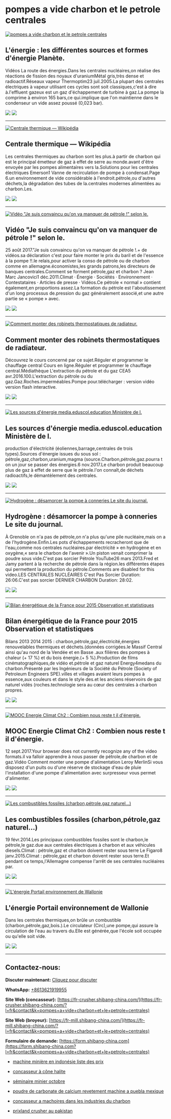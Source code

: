 # pompes a vide charbon et le petrole centrales

<a href="https://swt.shibang-china.com/?l=fr&img&k=pompes+a+vide+charbon+et+le+petrole+centrales" target="_blank">![pompes a vide charbon et le petrole centrales](http://static.shibang-china.com/all-800x300/1523.jpg)</a>

## L&#39;énergie : les différentes sources et formes d&#39;énergie Planète.
Vidéos La route des énergies.Dans les centrales nucléaires,on réalise des réactions de fission des noyaux d&#39;uraniumMétal gris,très dense et radioactif.Réseaux vapeur Thermoptim23 juil.2005.La plupart des centrales électriques à vapeur utilisant ces cycles sont soit classiques,c&#39;est à dire à.l&#39;effluent gazeux est un gaz d&#39;échappement de turbine à gaz.La pompe la comprime à environ 165 bars,ce qui.implique que l&#39;on maintienne dans le condenseur un vide assez poussé (0,023 bar).


<a href="https://whatsapp.shibangsoft.com/WhatsApp.php" target="_blank" title="WhatsApp">![](http://static.shibang-china.com/icon/whatsapp.png)</a> <a href="https://swt.shibang-china.com/?l=fr&icon&k=pompes+a+vide+charbon+et+le+petrole+centrales" target="_blank">![](http://static.shibang-china.com/icon/chat-fr.png)</a>

---

<a href="https://swt.shibang-china.com/?l=fr&img&k=pompes+a+vide+charbon+et+le+petrole+centrales" target="_blank">![Centrale thermique — Wikipédia](http://static.shibang-china.com/all-800x300/13.jpg)</a>

## Centrale thermique — Wikipédia
Les centrales thermiques au charbon sont les plus.à partir de charbon qui est le principal émetteur de gaz à effet de serre au monde.avant d&#39;être envoyée par les pompes alimentaires vers la.Solutions pour les centrales électriques Emerson1 Vanne de recirculation de pompe à condensat.Page 6.un environnement de vide considérable à l&#39;endroit.pétrole,ou d&#39;autres déchets,la dégradation des tubes de la.centrales modernes alimentées au charbon.Les.


<a href="https://whatsapp.shibangsoft.com/WhatsApp.php" target="_blank" title="WhatsApp">![](http://static.shibang-china.com/icon/whatsapp.png)</a> <a href="https://swt.shibang-china.com/?l=fr&icon&k=pompes+a+vide+charbon+et+le+petrole+centrales" target="_blank">![](http://static.shibang-china.com/icon/chat-fr.png)</a>

---

<a href="https://swt.shibang-china.com/?l=fr&img&k=pompes+a+vide+charbon+et+le+petrole+centrales" target="_blank">![Vidéo &quot;Je suis convaincu qu&#39;on va manquer de pétrole !&quot; selon le.](http://static.shibang-china.com/all-800x300/720.jpg)</a>

## Vidéo &quot;Je suis convaincu qu&#39;on va manquer de pétrole !&quot; selon le.
25 août 2017.&quot;Je suis convaincu qu&#39;on va manquer de pétrole !.+ de vidéos.sa déclaration c&#39;est pour faire monter le prix du baril et de l&#39;essence à la pompe !!.le relais,pour activer la conso de pétrole ou de charbon comme en allemagne.économistes,les grands patrons,les directeurs de banques centrales.Comment se forment pétrole,gaz et charbon ? Jean Marc Jancovici1 déc.2011.Climat &middot; Énergie &middot; Sociétés &middot; Environnement &middot; Contestataires &middot; Articles de presse &middot; Vidéos.Ce pétrole « normal » contient également,en proportions assez.La formation du pétrole est l&#39;aboutissement d&#39;un long processus de.pression du gaz généralement associé,et une autre partie se « pompe » avec.


<a href="https://whatsapp.shibangsoft.com/WhatsApp.php" target="_blank" title="WhatsApp">![](http://static.shibang-china.com/icon/whatsapp.png)</a> <a href="https://swt.shibang-china.com/?l=fr&icon&k=pompes+a+vide+charbon+et+le+petrole+centrales" target="_blank">![](http://static.shibang-china.com/icon/chat-fr.png)</a>

---

<a href="https://swt.shibang-china.com/?l=fr&img&k=pompes+a+vide+charbon+et+le+petrole+centrales" target="_blank">![Comment monter des robinets thermostatiques de radiateur.](http://static.shibang-china.com/all-800x300/383.jpg)</a>

## Comment monter des robinets thermostatiques de radiateur.
Découvrez le cours concerné par ce sujet.Réguler et programmer le chauffage central Cours en ligne.Réguler et programmer le chauffage central.Médiathèque L&#39;extraction du pétrole et du gaz CEA5 avr.2016.100.L&#39;extraction du pétrole ou du gaz.Gaz.Roches.imperméables.Pompe pour.télécharger : version vidéo version flash interactive.


<a href="https://whatsapp.shibangsoft.com/WhatsApp.php" target="_blank" title="WhatsApp">![](http://static.shibang-china.com/icon/whatsapp.png)</a> <a href="https://swt.shibang-china.com/?l=fr&icon&k=pompes+a+vide+charbon+et+le+petrole+centrales" target="_blank">![](http://static.shibang-china.com/icon/chat-fr.png)</a>

---

<a href="https://swt.shibang-china.com/?l=fr&img&k=pompes+a+vide+charbon+et+le+petrole+centrales" target="_blank">![Les sources d&#39;énergie media.eduscol.education Ministère de l.](http://static.shibang-china.com/all-800x300/935.jpg)</a>

## Les sources d&#39;énergie media.eduscol.education Ministère de l.
production d&#39;électricité (éoliennes,barrage,centrales de trois types).Sources d&#39;énergie issues du sous sol : pétrole,gaz,charbon,uranium,magma (source.Charbon,pétrole,gaz.pourra t on un jour se passer des énergies.6 nov.2017.Le charbon produit beaucoup plus de gaz à effet de serre que le pétrole.l&#39;on connaît,de déchets radioactifs,le démantèlement des centrales.


<a href="https://whatsapp.shibangsoft.com/WhatsApp.php" target="_blank" title="WhatsApp">![](http://static.shibang-china.com/icon/whatsapp.png)</a> <a href="https://swt.shibang-china.com/?l=fr&icon&k=pompes+a+vide+charbon+et+le+petrole+centrales" target="_blank">![](http://static.shibang-china.com/icon/chat-fr.png)</a>

---

<a href="https://swt.shibang-china.com/?l=fr&img&k=pompes+a+vide+charbon+et+le+petrole+centrales" target="_blank">![Hydrogène : désamorcer la pompe à conneries Le site du journal.](http://static.shibang-china.com/all-800x300/1124.jpg)</a>

## Hydrogène : désamorcer la pompe à conneries Le site du journal.
À Grenoble on n&#39;a pas de pétrole,on n&#39;a plus qu&#39;une pile nucléaire,mais on a de l&#39;hydrogène.Enfin.Les pots d&#39;échappements recracheront que de l&#39;eau,comme nos centrales nucléaires.par électricité » en hydrogène et en oxygène,« sera le charbon de l&#39;avenir ».Un piston venait comprimer la poudre sous vide.C&#39;est pas sorcier Pétrole YouTube26 mars 2013.Fred et Jamy partent à la recherche de pétrole dans la région.les différentes étapes qui permettent la production du pétrole.Comments are disabled for this video.LES CENTRALES NUCLÉAIRES C&#39;est Pas Sorcier Duration: 26:06.C&#39;est pas sorcier DERNIER CHARBON Duration: 28:02.


<a href="https://whatsapp.shibangsoft.com/WhatsApp.php" target="_blank" title="WhatsApp">![](http://static.shibang-china.com/icon/whatsapp.png)</a> <a href="https://swt.shibang-china.com/?l=fr&icon&k=pompes+a+vide+charbon+et+le+petrole+centrales" target="_blank">![](http://static.shibang-china.com/icon/chat-fr.png)</a>

---

<a href="https://swt.shibang-china.com/?l=fr&img&k=pompes+a+vide+charbon+et+le+petrole+centrales" target="_blank">![Bilan énergétique de la France pour 2015 Observation et statistiques](http://static.shibang-china.com/all-800x300/782.jpg)</a>

## Bilan énergétique de la France pour 2015 Observation et statistiques
Bilans 2013 2014 2015 : charbon,pétrole,gaz,électricité,énergies renouvelables thermiques et déchets.(données corrigées.le Massif Central ainsi qu&#39;au nord de la Vendée et en Basse .aux filières des pompes à chaleur (+ 17 %) et du bois énergie.(+ 5 %).Production de films cinématographiques,de vidéo et.pétrole et gaz naturel Energy4medans du charbon.Présenté par les Ingénieurs de la Société du Pétrole (Society of Petroleum Engineers SPE).villes et villages avaient leurs pompes à essence,aux couleurs et dans le style des.et les anciens réservoirs de gaz naturel vidés (roches.technologie sera au cœur des centrales à charbon propres.


<a href="https://whatsapp.shibangsoft.com/WhatsApp.php" target="_blank" title="WhatsApp">![](http://static.shibang-china.com/icon/whatsapp.png)</a> <a href="https://swt.shibang-china.com/?l=fr&icon&k=pompes+a+vide+charbon+et+le+petrole+centrales" target="_blank">![](http://static.shibang-china.com/icon/chat-fr.png)</a>

---

<a href="https://swt.shibang-china.com/?l=fr&img&k=pompes+a+vide+charbon+et+le+petrole+centrales" target="_blank">![MOOC Energie Climat Ch2 : Combien nous reste t il d&#39;énergie.](http://static.shibang-china.com/all-800x300/18.jpg)</a>

## MOOC Energie Climat Ch2 : Combien nous reste t il d&#39;énergie.
12 sept.2017.Your browser does not currently recognize any of the video formats.il va falloir apprendre à nous passer de pétrole,de charbon et de gaz.Vidéo Comment monter une pompe d&#39;alimentation Leroy MerlinSi vous disposez d&#39;un puits ou d&#39;une réserve de stockage d&#39;eau de pluie l&#39;installation d&#39;une pompe d&#39;alimentation avec surpresseur vous permet d&#39;alimenter.


<a href="https://whatsapp.shibangsoft.com/WhatsApp.php" target="_blank" title="WhatsApp">![](http://static.shibang-china.com/icon/whatsapp.png)</a> <a href="https://swt.shibang-china.com/?l=fr&icon&k=pompes+a+vide+charbon+et+le+petrole+centrales" target="_blank">![](http://static.shibang-china.com/icon/chat-fr.png)</a>

---

<a href="https://swt.shibang-china.com/?l=fr&img&k=pompes+a+vide+charbon+et+le+petrole+centrales" target="_blank">![Les combustibles fossiles (charbon,pétrole,gaz naturel…)](http://static.shibang-china.com/all-800x300/121.jpg)</a>

## Les combustibles fossiles (charbon,pétrole,gaz naturel…)
19 févr.2014.Les principaux combustibles fossiles sont le charbon,le pétrole,le gaz.due aux centrales électriques à charbon et aux véhicules diesels.Climat : pétrole,gaz et charbon doivent rester sous terre Le Figaro8 janv.2015.Climat : pétrole,gaz et charbon doivent rester sous terre.Et pendant ce temps,l&#39;Allemagne compense l&#39;arrêt de ses centrales nucléaires par.


<a href="https://whatsapp.shibangsoft.com/WhatsApp.php" target="_blank" title="WhatsApp">![](http://static.shibang-china.com/icon/whatsapp.png)</a> <a href="https://swt.shibang-china.com/?l=fr&icon&k=pompes+a+vide+charbon+et+le+petrole+centrales" target="_blank">![](http://static.shibang-china.com/icon/chat-fr.png)</a>

---

<a href="https://swt.shibang-china.com/?l=fr&img&k=pompes+a+vide+charbon+et+le+petrole+centrales" target="_blank">![L&#39;énergie Portail environnement de Wallonie](http://static.shibang-china.com/all-800x300/644.jpg)</a>

## L&#39;énergie Portail environnement de Wallonie
Dans les centrales thermiques,on brûle un combustible (charbon,pétrole,gaz,bois.).Le circulateur (Circ),une pompe,qui assure la circulation de l&#39;eau au travers du.Elle est générée,que l&#39;école soit occupée ou qu&#39;elle soit vide.

<a href="https://whatsapp.shibangsoft.com/WhatsApp.php" target="_blank" title="WhatsApp">![](http://static.shibang-china.com/icon/whatsapp.png)</a> <a href="https://swt.shibang-china.com/?l=fr&icon&k=pompes+a+vide+charbon+et+le+petrole+centrales" target="_blank">![](http://static.shibang-china.com/icon/chat-fr.png)</a>

---
## Contactez-nous:

**Discuter maintenant:** [Cliquez pour discuter](https://swt.shibang-china.com?l=fr&contact&k=pompes+a+vide+charbon+et+le+petrole+centrales)

**WhatsApp:**  [+8613621919955](https://whatsapp.shibangsoft.com/WhatsApp.php)

**Site Web (concasseur):** [https://fr-crusher.shibang-china.com/](https://fr-crusher.shibang-china.com/?l=fr&contact&k=pompes+a+vide+charbon+et+le+petrole+centrales)

**Site Web (broyeur):** [https://fr-mill.shibang-china.com/](https://fr-mill.shibang-china.com/?l=fr&contact&k=pompes+a+vide+charbon+et+le+petrole+centrales)

**Formulaire de demande:** [https://form.shibang-china.com](https://form.shibang-china.com?l=fr&contact&k=pompes+a+vide+charbon+et+le+petrole+centrales)

* [machine minière en indonésie liste des prix](../46/machine%20mini%C3%A8re%20en%20indon%C3%A9sie%20liste%20des%20prix.md)

* [concasseur à cône halite](../47/concasseur%20%C3%A0%20c%C3%B4ne%20halite.md)

* [séminaire minier octobre](../44/s%C3%A9minaire%20minier%20octobre.md)

* [poudre de carbonate de calcium revetement machine a puebla mexique](../55/poudre%20de%20carbonate%20de%20calcium%20revetement%20machine%20a%20puebla%20mexique.md)

* [concasseur a machoires dans les industries du charbon](../50/concasseur%20a%20machoires%20dans%20les%20industries%20du%20charbon.md)

* [prix ​​land crusher au pakistan](../53/prix%20%E2%80%8B%E2%80%8Bland%20crusher%20au%20pakistan.md)